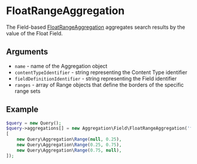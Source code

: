 # FloatRangeAggregation

The Field-based [FloatRangeAggregation](https://github.com/ibexa/core/blob/main/src/contracts/Repository/Values/Content/Query/Aggregation/Field/FloatRangeAggregation.php) aggregates search results by the value of the Float Field.

## Arguments

- `name` - name of the Aggregation object
- `contentTypeIdentifier` - string representing the Content Type identifier
- `fieldDefinitionIdentifier` - string representing the Field identifier
- `ranges` - array of Range objects that define the borders of the specific range sets

## Example

``` php
$query = new Query();
$query->aggregations[] = new Aggregation\Field\FloatRangeAggregation('float', 'product', 'weight',
[
    new Query\Aggregation\Range(null, 0.25),
    new Query\Aggregation\Range(0.25, 0.75),
    new Query\Aggregation\Range(0.75, null),
]);
```
